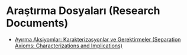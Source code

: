 # Araştırma Dosyaları (Research Documents)

- [Ayırma Aksiyomlar: Karakterizasyonlar ve Gerektirmeler (Separation Axioms: Characterizations and Implications)](pdffiles/Test.pdf)

<a href="/"><i class="fas fa-arrow-left"></i></a>
